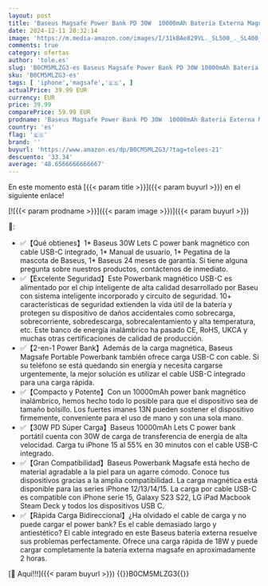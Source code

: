 ```yaml
---
layout: post
title: 'Baseus Magsafe Power Bank PD 30W  10000mAh Batería Externa Magnética con Cable USB-C Integrado  Carga/Descarga  para iPhone 15/14/13/12 Series  Mini Power Bank  Powerbank Inalámbrico  Negro'
date: 2024-12-11 20:32:14
image: 'https://m.media-amazon.com/images/I/31kBAe829VL._SL500_._SL400_.jpg'
comments: true
category: ofertas
author: 'tole.es'
slug: 'B0CM5MLZG3-es Baseus Magsafe Power Bank PD 30W 10000mAh Batería Externa...'
sku: 'B0CM5MLZG3-es'
tags: [ 'iphone','magsafe','🇪🇸', ]
actualPrice: 39.99 EUR
currency: EUR
price: 39.99
comparePrice: 59.99 EUR
prodname: 'Baseus Magsafe Power Bank PD 30W  10000mAh Batería Externa Magnética con Cable USB-C Integrado  Carga/Descarga  para iPhone 15/14/13/12 Series  Mini Power Bank  Powerbank Inalámbrico  Negro'
country: 'es'
flag: '🇪🇸'
brand: ''
buyurl: 'https://www.amazon.es/dp/B0CM5MLZG3/?tag=tolees-21'
descuento: '33.34'
average: '48.6566666666667'
---
```


En este momento está [{{< param title >}}]({{< param buyurl >}}) en el siguiente enlace!

[![{{< param prodname >}}]({{< param image >}})]({{< param buyurl >}})

🔎:

- ✅【Qué obtienes】1* Baseus 30W Lets C power bank magnético con cable USB-C integrado, 1* Manual de usuario, 1* Pegatina de la mascota de Baseus, 1* Baseus 24 meses de garantía. Si tiene alguna pregunta sobre nuestros productos, contáctenos de inmediato.
- ✅【Excelente Seguridad】Este Powerbank magnético USB-C es alimentado por el chip inteligente de alta calidad desarrollado por Baseu con sistema inteligente incorporado y circuito de seguridad. 10+ características de seguridad extienden la vida útil de la batería y protegen su dispositivo de daños accidentales como sobrecarga, sobrecorriente, sobredescarga, sobrecalentamiento y alta temperatura, etc. Este banco de energía inalámbrico ha pasado CE, RoHS, UKCA y muchas otras certificaciones de calidad de producción.
- ✅【2-en-1 Power Bank】Además de la carga magnética, Baseus Magsafe Portable Powerbank también ofrece carga USB-C con cable. Si su teléfono se está quedando sin energía y necesita cargarse urgentemente, la mejor solución es utilizar el cable USB-C integrado para una carga rápida.
- ✅【Compacto y Potente】Con un 10000mAh power bank magnético inalámbrico, hemos hecho todo lo posible para que el dispositivo sea de tamaño bolsillo. Los fuertes imanes 13N pueden sostener el dispositivo firmemente, conveniente para el uso de mano y con una sola mano.
- ✅【30W PD Súper Carga】Baseus 10000mAh Lets C power bank portátil cuenta con 30W de carga de transferencia de energía de alta velocidad. Carga tu iPhone 15 al 55% en 30 minutos con el cable USB-C integrado.
- ✅【Gran Compatibilidad】Baseus Powerbank Magsafe está hecho de material agradable a la piel para un agarre cómodo. Conoce tus dispositivos gracias a la amplia compatibilidad. La carga magnética está disponible para las series iPhone 12/13/14/15. La carga por cable USB-C es compatible con iPhone serie 15, Galaxy S23 S22, LG iPad Macbook Steam Deck y todos los dispositivos USB C.
- ✅【Rápida Carga Bidireccional】¿Ha olvidado el cable de carga y no puede cargar el power bank? Es el cable demasiado largo y antiestético? El cable integrado en este Baseus batería externa resuelve sus problemas perfectamente. Ofrece una carga rápida de 18W y puede cargar completamente la batería externa magsafe en aproximadamente 2 horas.

[🛒 Aquí!!!]({{< param buyurl >}})
{{<world>}}B0CM5MLZG3{{</world>}}
